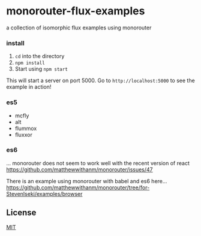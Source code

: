 # monorouter-flux-examples
a collection of isomorphic flux examples using monorouter

### install

1. `cd` into the directory
2. `npm install`
3. Start using `npm start`

This will start a server on port 5000. Go to `http://localhost:5000` to see the example in action!

### es5

- mcfly
- alt
- flummox
- fluxxor

### es6

... monorouter does not seem to work well with the recent version of react https://github.com/matthewwithanm/monorouter/issues/47

There is an example using monorouter with babel and es6 here... https://github.com/matthewwithanm/monorouter/tree/for-StevenIseki/examples/browser

## License

[MIT](http://isekivacenz.mit-license.org/)

